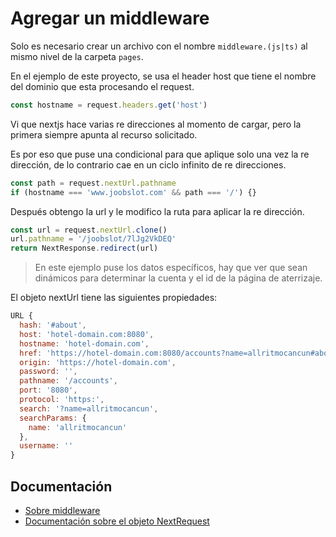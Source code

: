 # Agregar un middleware

Solo es necesario crear un archivo con el nombre `middleware.(js|ts)` al mismo nivel de la carpeta `pages`.

En el ejemplo de este proyecto, se usa el header host que tiene el nombre del dominio que esta procesando el request.

```javascript
const hostname = request.headers.get('host')
```

Vi que nextjs hace varias re direcciones al momento de cargar, pero la primera siempre apunta al recurso solicitado.

Es por eso que puse una condicional para que aplique solo una vez la re dirección, de lo contrario cae en un ciclo infinito de re direcciones.

```javascript
const path = request.nextUrl.pathname
if (hostname === 'www.joobslot.com' && path === '/') {}
```

Después obtengo la url y le modifico la ruta para aplicar la re dirección.

```javascript
const url = request.nextUrl.clone()
url.pathname = '/joobslot/7lJg2VkDEQ'
return NextResponse.redirect(url)
```

> En este ejemplo puse los datos específicos, hay que ver que sean dinámicos para determinar la cuenta y el id de la página de aterrizaje.

El objeto nextUrl tiene las siguientes propiedades:

```javascript
URL {
  hash: '#about',
  host: 'hotel-domain.com:8080',
  hostname: 'hotel-domain.com',
  href: 'https://hotel-domain.com:8080/accounts?name=allritmocancun#about',
  origin: 'https://hotel-domain.com',
  password: '',
  pathname: '/accounts',
  port: '8080',
  protocol: 'https:',
  search: '?name=allritmocancun',
  searchParams: {
    name: 'allritmocancun'
  },
  username: ''
}
```

## Documentación

- [Sobre middleware](https://nextjs.org/docs/advanced-features/middleware)
- [Documentación sobre el objeto NextRequest](https://nextjs.org/docs/api-reference/next/server)
